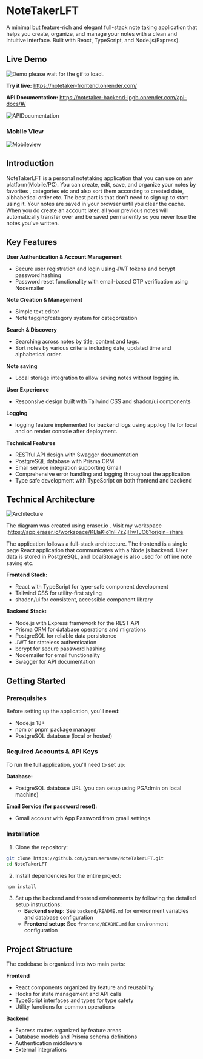 # NoteTakerLFT

A minimal but feature-rich and elegant full-stack note taking application that helps you create, organize, and manage your notes with a clean and intuitive interface. Built with React, TypeScript, and Node.js(Express).

## Live Demo

![Demo](/frontend/public/Notedemo.gif)
please wait for the gif to load..

**Try it live:** https://notetaker-frontend.onrender.com/

**API Documentation:** https://notetaker-backend-jpgb.onrender.com/api-docs/#/

![APIDocumentation](/frontend/public/swagger.png)

### Mobile View
![Mobileview](/frontend/public/mobileview.png)


## Introduction

NoteTakerLFT is a personal notetaking application that you can use on any platform(Mobile/PC). You can create, edit, save, and organize your notes by favorites , categories etc and also sort them according to created date, albhabetical order etc.
The best part is that don't need to sign up to start using it. Your notes are saved in your browser until you clear the cache. When you do create an account later, all your previous notes will automatically transfer over and be saved permanently so you never lose the notes you've written.

## Key Features

**User Authentication & Account Management**
- Secure user registration and login using JWT tokens and bcrypt password hashing
- Password reset functionality with email-based OTP verification using Nodemailer

**Note Creation & Management**
- Simple text editor 
- Note tagging/category system for categorization

**Search & Discovery**
- Searching across notes by title, content and tags.
- Sort notes by various criteria including date, updated time and alphabetical order.

**Note saving**
- Local storage integration to allow saving notes without logging in.

**User Experience**
- Responsive design built with Tailwind CSS and shadcn/ui components

**Logging**
- logging feature implemented for backend logs using app.log file for local and on render console after deployment. 

**Technical Features**
- RESTful API design with Swagger documentation
- PostgreSQL database with Prisma ORM 
- Email service integration supporting Gmail
- Comprehensive error handling and logging throughout the application
- Type safe development with TypeScript on both frontend and backend

## Technical Architecture

![Architecture](/frontend/public/architecture.png)

The diagram was created using eraser.io . Visit my workspace :https://app.eraser.io/workspace/KLlaKIo1nF7zZjHwTJC6?origin=share 

The application follows a full-stack architecture. The frontend is a single page React application that communicates with a Node.js backend. User data is stored in PostgreSQL, and localStorage is also used for offline note saving etc.

**Frontend Stack:**
- React with TypeScript for type-safe component development
- Tailwind CSS for utility-first styling
- shadcn/ui for consistent, accessible component library

**Backend Stack:**
- Node.js with Express framework for the REST API
- Prisma ORM for database operations and migrations
- PostgreSQL for reliable data persistence
- JWT for stateless authentication
- bcrypt for secure password hashing
- Nodemailer for email functionality
- Swagger for API documentation

## Getting Started

### Prerequisites

Before setting up the application, you'll need:

- Node.js 18+
- npm or pnpm package manager
- PostgreSQL database (local or hosted)

### Required Accounts & API Keys

To run the full application, you'll need to set up:

**Database:**
- PostgreSQL database URL (you can setup using PGAdmin on local machine)

**Email Service (for password reset):**
- Gmail account with App Password from gmail settings.

### Installation

1. Clone the repository:
```bash
git clone https://github.com/yourusername/NoteTakerLFT.git
cd NoteTakerLFT
```

2. Install dependencies for the entire project:
```bash
npm install
```

3. Set up the backend and frontend environments by following the detailed setup instructions:
   - **Backend setup:** See `backend/README.md` for environment variables and database configuration
   - **Frontend setup:** See `frontend/README.md` for environment configuration

## Project Structure

The codebase is organized into two main parts:

**Frontend**
- React components organized by feature and reusability
- Hooks for state management and API calls
- TypeScript interfaces and types for type safety
- Utility functions for common operations

**Backend**
- Express routes organized by feature areas
- Database models and Prisma schema definitions
- Authentication middleware
- External integrations


